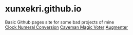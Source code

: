 # xunxekri.github.io
Basic Github pages site for some bad projects of mine  
[Clock Numeral Conversion](/clocknumerals)
[Caveman Magic Voter](/cavemagic)
[Augmenter](/augmenter)